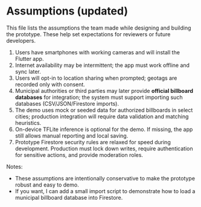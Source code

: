 # Assumptions (updated)

This file lists the assumptions the team made while designing and building the prototype. These help set expectations for reviewers or future developers.

1. Users have smartphones with working cameras and will install the Flutter app.
2. Internet availability may be intermittent; the app must work offline and sync later.
3. Users will opt-in to location sharing when prompted; geotags are recorded only with consent.
4. Municipal authorities or third parties may later provide **official billboard databases** for integration; the system must support importing such databases (CSV/JSON/Firestore imports).
5. The demo uses mock or seeded data for authorized billboards in select cities; production integration will require data validation and matching heuristics.
6. On-device TFLite inference is optional for the demo. If missing, the app still allows manual reporting and local saving.
7. Prototype Firestore security rules are relaxed for speed during development. Production must lock down writes, require authentication for sensitive actions, and provide moderation roles.

Notes:
- These assumptions are intentionally conservative to make the prototype robust and easy to demo.
- If you want, I can add a small import script to demonstrate how to load a municipal billboard database into Firestore.
